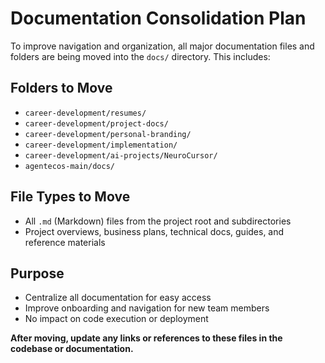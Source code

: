 # Documentation Consolidation Plan

To improve navigation and organization, all major documentation files and folders are being moved into the `docs/` directory. This includes:

## Folders to Move
- `career-development/resumes/`
- `career-development/project-docs/`
- `career-development/personal-branding/`
- `career-development/implementation/`
- `career-development/ai-projects/NeuroCursor/`
- `agentecos-main/docs/`

## File Types to Move
- All `.md` (Markdown) files from the project root and subdirectories
- Project overviews, business plans, technical docs, guides, and reference materials

## Purpose
- Centralize all documentation for easy access
- Improve onboarding and navigation for new team members
- No impact on code execution or deployment

**After moving, update any links or references to these files in the codebase or documentation.** 